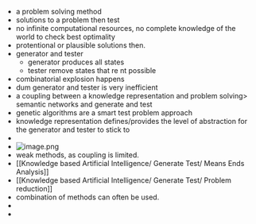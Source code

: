 - a problem solving method
- solutions to a problem then test
- no infinite computational resources, no complete knowledge of the world to check best optimality
- protentional  or plausible solutions then.
- generator and tester
	- generator produces all states
	- tester remove states that re nt possible
- combinatorial explosion happens
- dum generator and tester is very inefficient
- a coupling between a knowledge representation and problem solving> semantic networks and generate and test
- genetic algorithms are a smart test problem approach
- knowledge representation defines/provides the level of abstraction for the generator and tester to stick to
-
- ![image.png](../assets/image_1716219962113_0.png)
- weak methods, as coupling is limited.
- [[Knowledge based Artificial Intelligence/ Generate Test/ Means Ends Analysis]]
- [[Knowledge based Artificial Intelligence/ Generate Test/ Problem reduction]]
- combination of methods can often be used.
-
-